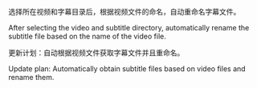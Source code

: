 选择所在视频和字幕目录后，根据视频文件的命名，自动重命名字幕文件。

After selecting the video and subtitle directory, automatically rename the subtitle file based on the name of the video file.

更新计划：自动根据视频文件获取字幕文件并且重命名。

Update plan: Automatically obtain subtitle files based on video files and rename them.